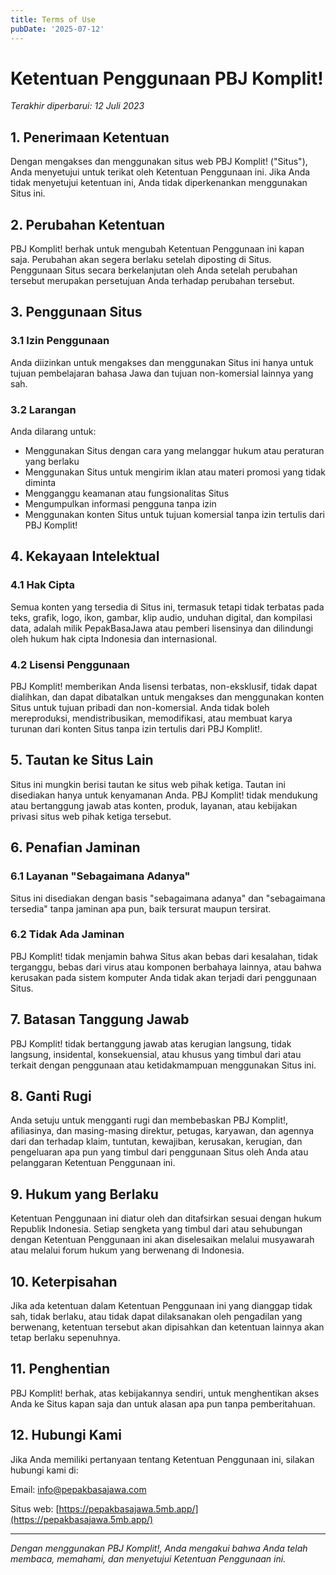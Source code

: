 ```yaml
---
title: Terms of Use
pubDate: '2025-07-12'
---
```


# Ketentuan Penggunaan PBJ Komplit!

*Terakhir diperbarui: 12 Juli 2023*

## 1. Penerimaan Ketentuan

Dengan mengakses dan menggunakan situs web PBJ Komplit! ("Situs"), Anda menyetujui untuk terikat oleh Ketentuan Penggunaan ini. Jika Anda tidak menyetujui ketentuan ini, Anda tidak diperkenankan menggunakan Situs ini.

## 2. Perubahan Ketentuan

PBJ Komplit! berhak untuk mengubah Ketentuan Penggunaan ini kapan saja. Perubahan akan segera berlaku setelah diposting di Situs. Penggunaan Situs secara berkelanjutan oleh Anda setelah perubahan tersebut merupakan persetujuan Anda terhadap perubahan tersebut.

## 3. Penggunaan Situs

### 3.1 Izin Penggunaan
Anda diizinkan untuk mengakses dan menggunakan Situs ini hanya untuk tujuan pembelajaran bahasa Jawa dan tujuan non-komersial lainnya yang sah.

### 3.2 Larangan
Anda dilarang untuk:
- Menggunakan Situs dengan cara yang melanggar hukum atau peraturan yang berlaku
- Menggunakan Situs untuk mengirim iklan atau materi promosi yang tidak diminta
- Mengganggu keamanan atau fungsionalitas Situs
- Mengumpulkan informasi pengguna tanpa izin
- Menggunakan konten Situs untuk tujuan komersial tanpa izin tertulis dari PBJ Komplit!

## 4. Kekayaan Intelektual

### 4.1 Hak Cipta
Semua konten yang tersedia di Situs ini, termasuk tetapi tidak terbatas pada teks, grafik, logo, ikon, gambar, klip audio, unduhan digital, dan kompilasi data, adalah milik PepakBasaJawa atau pemberi lisensinya dan dilindungi oleh hukum hak cipta Indonesia dan internasional.

### 4.2 Lisensi Penggunaan
PBJ Komplit! memberikan Anda lisensi terbatas, non-eksklusif, tidak dapat dialihkan, dan dapat dibatalkan untuk mengakses dan menggunakan konten Situs untuk tujuan pribadi dan non-komersial. Anda tidak boleh mereproduksi, mendistribusikan, memodifikasi, atau membuat karya turunan dari konten Situs tanpa izin tertulis dari PBJ Komplit!.

## 5. Tautan ke Situs Lain

Situs ini mungkin berisi tautan ke situs web pihak ketiga. Tautan ini disediakan hanya untuk kenyamanan Anda. PBJ Komplit! tidak mendukung atau bertanggung jawab atas konten, produk, layanan, atau kebijakan privasi situs web pihak ketiga tersebut.

## 6. Penafian Jaminan

### 6.1 Layanan "Sebagaimana Adanya"
Situs ini disediakan dengan basis "sebagaimana adanya" dan "sebagaimana tersedia" tanpa jaminan apa pun, baik tersurat maupun tersirat.

### 6.2 Tidak Ada Jaminan
PBJ Komplit! tidak menjamin bahwa Situs akan bebas dari kesalahan, tidak terganggu, bebas dari virus atau komponen berbahaya lainnya, atau bahwa kerusakan pada sistem komputer Anda tidak akan terjadi dari penggunaan Situs.

## 7. Batasan Tanggung Jawab

PBJ Komplit! tidak bertanggung jawab atas kerugian langsung, tidak langsung, insidental, konsekuensial, atau khusus yang timbul dari atau terkait dengan penggunaan atau ketidakmampuan menggunakan Situs ini.

## 8. Ganti Rugi

Anda setuju untuk mengganti rugi dan membebaskan PBJ Komplit!, afiliasinya, dan masing-masing direktur, petugas, karyawan, dan agennya dari dan terhadap klaim, tuntutan, kewajiban, kerusakan, kerugian, dan pengeluaran apa pun yang timbul dari penggunaan Situs oleh Anda atau pelanggaran Ketentuan Penggunaan ini.

## 9. Hukum yang Berlaku

Ketentuan Penggunaan ini diatur oleh dan ditafsirkan sesuai dengan hukum Republik Indonesia. Setiap sengketa yang timbul dari atau sehubungan dengan Ketentuan Penggunaan ini akan diselesaikan melalui musyawarah atau melalui forum hukum yang berwenang di Indonesia.

## 10. Keterpisahan

Jika ada ketentuan dalam Ketentuan Penggunaan ini yang dianggap tidak sah, tidak berlaku, atau tidak dapat dilaksanakan oleh pengadilan yang berwenang, ketentuan tersebut akan dipisahkan dan ketentuan lainnya akan tetap berlaku sepenuhnya.

## 11. Penghentian

PBJ Komplit! berhak, atas kebijakannya sendiri, untuk menghentikan akses Anda ke Situs kapan saja dan untuk alasan apa pun tanpa pemberitahuan.

## 12. Hubungi Kami

Jika Anda memiliki pertanyaan tentang Ketentuan Penggunaan ini, silakan hubungi kami di:

Email: [info@pepakbasajawa.com](mailto:info@pepakbasajawa.com)

Situs web: [https://pepakbasajawa.5mb.app/](https://pepakbasajawa.5mb.app/)

---

*Dengan menggunakan PBJ Komplit!, Anda mengakui bahwa Anda telah membaca, memahami, dan menyetujui Ketentuan Penggunaan ini.*
